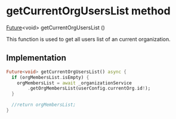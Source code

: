 


# getCurrentOrgUsersList method








[Future](https://api.flutter.dev/flutter/dart-async/Future-class.html)&lt;void> getCurrentOrgUsersList
()





<p>This function is used to get all users list of an current organization.</p>



## Implementation

```dart
Future<void> getCurrentOrgUsersList() async {
  if (orgMembersList.isEmpty) {
    orgMembersList = await _organizationService
        .getOrgMembersList(userConfig.currentOrg.id!);
  }

  //return orgMembersList;
}
```







